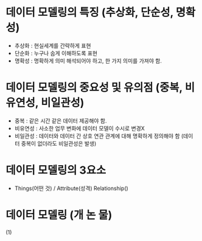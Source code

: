 # 데이터 모델링의 특징 (추상화, 단순성, 명확성)

- 추상화 : 현실세계를 간략하게 표현
- 단순화 : 누구나 숩게 이해하도록 표현
- 명확성 : 명확하게 의미 해석되어야 하고, 한 가지 의미를 가져야 함.

# 데이터 모델링의 중요성 및 유의점 (중복, 비유연성, 비일관성)

- 중복 : 같은 시간 같은 데이터 제공해야 함.
- 비유연성 : 사소한 업무 변화에 데이터 모델이 수시로 변경X
- 비일관성 : 데이터와 데이터 간 상호 연관 관계에 대해 명확하게 정의해야 함 (데이터 중복이 없더라도 비일관성은 발생)

# 데이터 모델링의 3요소

- Things(어떤 것) / Attribute(성격) Relationship()

# 데이터 모델링 (개 논 물)

(1)
